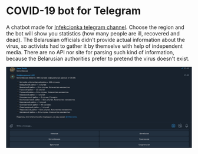 # COVID-19 bot for Telegram

A chatbot made for [Infekcionka telegram channel](https://t.me/Infiekcionka). Choose the region and the bot will show you statistics (how many people are ill, recovered and dead). The Belarusian officials didn't provide actual information about the virus, so activists had to gather it by themselve with help of independent media. There are no API nor site for parsing such kind of information, because the Belarusian authorities prefer to pretend the virus doesn't exist.

![Telegram img](https://raw.githubusercontent.com/chralovic/covid_bot_for_telegram/master/Screen%20Shot%202020-07-28%20at%2021.41.16.png)
